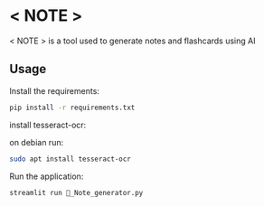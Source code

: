 # < NOTE >

< NOTE > is a tool used to generate notes and flashcards using AI

## Usage

Install the requirements:

```bash
pip install -r requirements.txt
```

install tesseract-ocr:

on debian run:

```bash
sudo apt install tesseract-ocr
```

Run the application:
```bash
streamlit run 📝_Note_generator.py
```